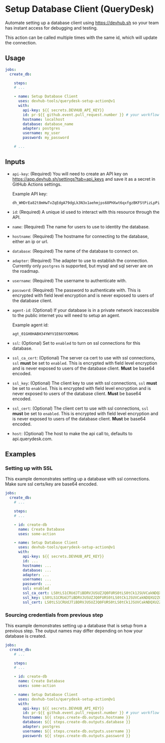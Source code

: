 # Setup Database Client (QueryDesk)

Automate setting up a database client using https://devhub.sh so your
team has instant access for debugging and testing.

This action can be called multiple times with the same id, which will update the connection.

## Usage

```yaml
jobs:
  create_db:

    steps:
    # ...

    - name: Setup Database Client
      uses: devhub-tools/querydesk-setup-action@v1
      with:
        api-key: ${{ secrets.DEVHUB_API_KEY}}
        id: pr-${{ github.event.pull_request.number }} # your workflow trigger must be `pull_request` for this to work
        hostname: localhost
        database: database_name
        adapter: postgres
        username: my_user
        password: my_password

    # ...
```

## Inputs

-   `api-key`: (Required) You will need to create an API key on
    https://app.devhub.sh/settings?tab=api_keys and save it as a secret in GitHub
    Actions settings.

    Example API key:

    ```text
    dh_WHDrEa82t8mHwTvZqEdgA79dgLk3N3x1aehmjps68PHXwt6qxfgzBKFStPizLpPij3BM1cnfgtGcYipt5ZJUeV
    ```

-   `id`: (Required) A unique id used to interact with this resource through the API.

-   `name`: (Required)  The name for users to use to identity the database.

-   `hostname`: (Required) The hostname for connecting to the database, either an ip or url.

-   `database`: (Required) The name of the database to connect on.

-   `adapter`: (Required) The adapter to use to establish the connection.
    Currently only `postgres` is supported, but mysql and sql server are
    on the roadmap.

-   `username`: (Required) The username to authenticate with.

-   `password`: (Required) The password to authenticate with. This is encrypted
    with field level encryption and is never exposed to users of the database
    client.

-   `agent-id`: (Optional) If your database is in a private network inaccessible
    to the public internet you will need to setup an agent.

    Example agent id:

    ```text
    agt_01GH0HABH34YWYV1E66YXXM6HG
    ```

-   `ssl`: (Optional) Set to `enabled` to turn on ssl connections for this database.

-   `ssl_ca_cert`: (Optional) The server ca cert to use with ssl connections, `ssl`
    __must__ be set to `enabled`. This is encrypted with field level encryption and is
    never exposed to users of the database client. __Must__ be base64 encoded.

-   `ssl_key`: (Optional) The client key to use with ssl connections, `ssl`
    __must__ be set to `enabled`. This is encrypted with field level encryption and is
    never exposed to users of the database client. __Must__ be base64 encoded.

-   `ssl_cert`: (Optional) The client cert to use with ssl connections, `ssl`
    __must__ be set to `enabled`. This is encrypted with field level encryption and is
    never exposed to users of the database client. __Must__ be base64 encoded.

-   `host`: (Optional) The host to make the api call to, defaults to api.querydesk.com.

## Examples

### Setting up with SSL

This example demonstrates setting up a database with ssl connections. Make sure ssl certs/key are base64 encoded.

```yaml
jobs:
  create_db:
    # ...

    steps:
    # ...

    - id: create-db
      name: Create Database
      uses: some-action

    - name: Setup Database Client
      uses: devhub-tools/querydesk-setup-action@v1
      with:
        api-key: ${{ secrets.DEVHUB_API_KEY}}
        id: ...
        hostname: ...
        database: ...
        adapter: ...
        username: ...
        password: ...
        ssl: enabled
        ssl_ca_cert: LS0tLS1CRUdJTiBDRVJUSUZJQ0FURS0tLS0tCk1JSUVCakNDQXU2Z0F3SUJBZ0lKQU1jMFp6...
        ssl_key: LS0tLS1CRUdJTiBDRVJUSUZJQ0FURS0tLS0tCk1JSUVCakNDQXU2Z0F3SUJBZ0lKQU1jMFp6...
        ssl_cert: LS0tLS1CRUdJTiBDRVJUSUZJQ0FURS0tLS0tCk1JSUVCakNDQXU2Z0F3SUJBZ0lKQU1jMFp6...
```

### Sourcing credentials from previous step

This example demonstrates setting up a database that is setup from a previous step. The output names may differ depending on how your database is created.

```yaml
jobs:
  create_db:
    # ...

    steps:
    # ...

    - id: create-db
      name: Create Database
      uses: some-action

    - name: Setup Database Client
      uses: devhub-tools/querydesk-setup-action@v1
      with:
        api-key: ${{ secrets.DEVHUB_API_KEY}}
        id: pr-${{ github.event.pull_request.number }} # your workflow trigger must be `pull_request` for this to work
        hostname: ${{ steps.create-db.outputs.hostname }}
        database: ${{ steps.create-db.outputs.database }}
        adapter: postgres
        username: ${{ steps.create-db.outputs.username }}
        password: ${{ steps.create-db.outputs.password }}
```
